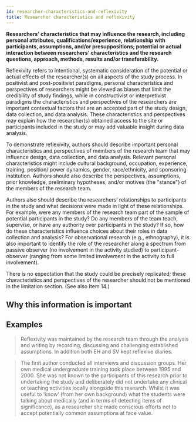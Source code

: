 ```yaml
---
id: researcher-characteristics-and-reflexivity
title: Researcher characteristics and reflexivity
---
```

**Researchers’ characteristics that may influence the research, including personal attributes, qualifications/experience, relationship with participants, assumptions, and/or presuppositions; potential or actual interaction between researchers’ characteristics and the research questions, approach, methods, results and/or transferability.**

Reflexivity refers to intentional, systematic consideration of the potential or actual effects of the researcher(s) on all aspects of the study process. In positivist and post-positivist paradigms, personal characteristics and perspectives of researchers might be viewed as biases that limit the credibility of study findings, while in constructivist or interpretivist paradigms the characteristics and perspectives of the researchers are important contextual factors that are an accepted part of the study design, data collection, and data analysis. These characteristics and perspectives may explain how the researcher(s) obtained access to the site or participants included in the study or may add valuable insight during data analysis.

To demonstrate reflexivity, authors should describe important personal characteristics and perspectives of members of the research team that may influence design, data collection, and data analysis. Relevant personal characteristics might include cultural background, occupation, experience, training, position/ power dynamics, gender, race/ethnicity, and sponsoring institution. Authors should also describe the perspectives, assumptions, prior knowledge, preliminary hypotheses, and/or motives (the "stance") of the members of the research team.

Authors also should describe the researchers’ relationships to participants in the study and what decisions were made in light of these relationships.  For example, were any members of the research team part of the sample of potential participants in the study? Do any members of the team teach, supervise, or have any authority over participants in the study? If so, how do these characteristics influence choices about their roles in data collection and analysis? For observational research (e.g., ethnography), it is also important to identify the role of the researcher along a spectrum from passive observer (no involvement in the activity studied) to participant-observer (ranging from some limited involvement in the activity to full involvement).

There is no expectation that the study could be precisely replicated; these characteristics and perspectives of the researcher should not be mentioned in the limitation section. (See also Item 14.)
## Why this information is important

## Examples

> Reflexivity was maintained by the research team through the analysis and writing by recording, discussing and challenging established assumptions. In addition both EH and SV kept reflexive diaries.

> The first author conducted all interviews and discussion groups. Her own medical undergraduate training took place between 1995 and 2000. She was not known to the participants of this research prior to undertaking the study and deliberately did not undertake any clinical or teaching activities locally alongside this research. Whilst it was useful to ‘know’ (from her own background) what the students were talking about medically (and in terms of detecting items of significance), as a researcher she made conscious efforts not to accept potentially common assumptions at face value.
